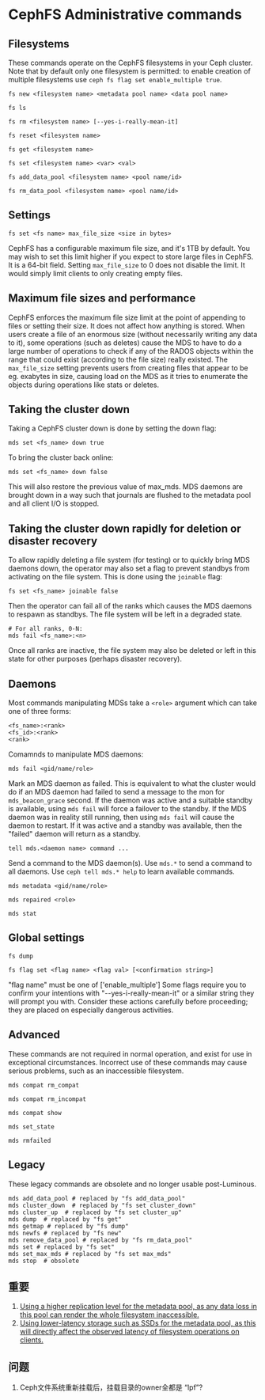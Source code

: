CephFS Administrative commands
==============================
Filesystems
-----------
These commands operate on the CephFS filesystems in your Ceph cluster.
Note that by default only one filesystem is permitted: to enable
creation of multiple filesystems use ``ceph fs flag set enable_multiple true``.

    fs new <filesystem name> <metadata pool name> <data pool name>

    fs ls

    fs rm <filesystem name> [--yes-i-really-mean-it]

    fs reset <filesystem name>

    fs get <filesystem name>

    fs set <filesystem name> <var> <val>

    fs add_data_pool <filesystem name> <pool name/id>

    fs rm_data_pool <filesystem name> <pool name/id>

Settings
--------

    fs set <fs name> max_file_size <size in bytes>
CephFS has a configurable maximum file size, and it's 1TB by default.
You may wish to set this limit higher if you expect to store large files
in CephFS. It is a 64-bit field.
Setting ``max_file_size`` to 0 does not disable the limit. It would
simply limit clients to only creating empty files.

Maximum file sizes and performance
----------------------------------
CephFS enforces the maximum file size limit at the point of appending to
files or setting their size. It does not affect how anything is stored.
When users create a file of an enormous size (without necessarily
writing any data to it), some operations (such as deletes) cause the MDS
to have to do a large number of operations to check if any of the RADOS
objects within the range that could exist (according to the file size)
really existed.
The ``max_file_size`` setting prevents users from creating files that
appear to be eg. exabytes in size, causing load on the MDS as it tries
to enumerate the objects during operations like stats or deletes.

Taking the cluster down
-----------------------
Taking a CephFS cluster down is done by setting the down flag:
 
 
 
    mds set <fs_name> down true
 
To bring the cluster back online:
 
 
    mds set <fs_name> down false
This will also restore the previous value of max_mds. MDS daemons are brought
down in a way such that journals are flushed to the metadata pool and all
client I/O is stopped.

Taking the cluster down rapidly for deletion or disaster recovery
-----------------------------------------------------------------
To allow rapidly deleting a file system (for testing) or to quickly bring MDS
daemons down, the operator may also set a flag to prevent standbys from
activating on the file system. This is done using the ``joinable`` flag:

    fs set <fs_name> joinable false
Then the operator can fail all of the ranks which causes the MDS daemons to
respawn as standbys. The file system will be left in a degraded state.

    # For all ranks, 0-N:
    mds fail <fs_name>:<n>
Once all ranks are inactive, the file system may also be deleted or left in
this state for other purposes (perhaps disaster recovery).

Daemons
-------
Most commands manipulating MDSs take a ``<role>`` argument which can take one
of three forms:

    <fs_name>:<rank>
    <fs_id>:<rank>
    <rank>
Comamnds to manipulate MDS daemons:

    mds fail <gid/name/role>
Mark an MDS daemon as failed.  This is equivalent to what the cluster
would do if an MDS daemon had failed to send a message to the mon
for ``mds_beacon_grace`` second.  If the daemon was active and a suitable
standby is available, using ``mds fail`` will force a failover to the standby.
If the MDS daemon was in reality still running, then using ``mds fail``
will cause the daemon to restart.  If it was active and a standby was
available, then the "failed" daemon will return as a standby.


    tell mds.<daemon name> command ...
Send a command to the MDS daemon(s). Use ``mds.*`` to send a command to all
daemons. Use ``ceph tell mds.* help`` to learn available commands.

    mds metadata <gid/name/role>

    mds repaired <role>

    mds stat

Global settings
---------------

    fs dump

    fs flag set <flag name> <flag val> [<confirmation string>]
"flag name" must be one of ['enable_multiple']
Some flags require you to confirm your intentions with "--yes-i-really-mean-it"
or a similar string they will prompt you with. Consider these actions carefully
before proceeding; they are placed on especially dangerous activities.

Advanced
--------
These commands are not required in normal operation, and exist
for use in exceptional circumstances.  Incorrect use of these
commands may cause serious problems, such as an inaccessible
filesystem.

    mds compat rm_compat

    mds compat rm_incompat

    mds compat show

    mds set_state

    mds rmfailed
Legacy
------
These legacy commands are obsolete and no longer usable post-Luminous.

    mds add_data_pool # replaced by "fs add_data_pool"
    mds cluster_down  # replaced by "fs set cluster_down"
    mds cluster_up  # replaced by "fs set cluster_up"
    mds dump  # replaced by "fs get"
    mds getmap # replaced by "fs dump"
    mds newfs # replaced by "fs new"
    mds remove_data_pool # replaced by "fs rm_data_pool"
    mds set # replaced by "fs set"
    mds set_max_mds # replaced by "fs set max_mds"
    mds stop  # obsolete

重要
------
1. [Using a higher replication level for the metadata pool, as any data loss in this pool can render the whole filesystem inaccessible.](http://docs.ceph.com/docs/mimic/cephfs/createfs/)  
1. [Using lower-latency storage such as SSDs for the metadata pool, as this will directly affect the observed latency of filesystem operations on clients.](http://docs.ceph.com/docs/mimic/cephfs/createfs/)  

问题
------
1. Ceph文件系统重新挂载后，挂载目录的owner全都是 “lpf”?